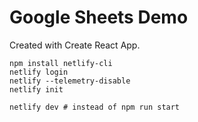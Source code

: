 # Google Sheets Demo

Created with Create React App.

```
npm install netlify-cli
netlify login
netlify --telemetry-disable
netlify init

netlify dev # instead of npm run start
```

